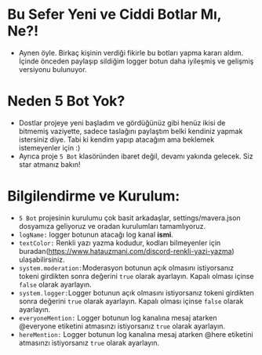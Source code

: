 # Bu Sefer Yeni ve Ciddi Botlar Mı, Ne?!
* Aynen öyle. Birkaç kişinin verdiği fikirle bu botları yapma kararı aldım. İçinde önceden paylaşıp sildiğim logger botun daha iyileşmiş ve gelişmiş versiyonu bulunuyor.
# Neden 5 Bot Yok?
* Dostlar projeye yeni başladım ve gördüğünüz gibi henüz ikisi de bitmemiş vaziyette, sadece taslağını paylaştım belki kendiniz yapmak istersiniz diye. Tabi ki kendim yapıp atacağım ama beklemek istemeyenler için :)
* Ayrıca proje `5 Bot` klasöründen ibaret değil, devamı yakında gelecek. Siz star atmanız bakın!
# Bilgilendirme ve Kurulum:
* `5 Bot` projesinin kurulumu çok basit arkadaşlar, settings/mavera.json dosyamıza geliyoruz ve oradan kurulumları tamamlıyoruz.
* `logName:` logger botunun atacağı log kanal __ismi__.
* `textColor:` Renkli yazı yazma kodudur, kodları bilmeyenler için buradan(https://www.hatauzmani.com/discord-renkli-yazi-yazma) ulaşabilirsiniz.
* `system.moderation:`Moderasyon botunun açık olmasını istiyorsanız tokeni girdikten sonra değerini `true` olarak ayarlayın. Kapalı olması içinse `false` olarak ayarlayın.
* `system.logger:`Logger botunun açık olmasını istiyorsanız tokeni girdikten sonra değerini `true` olarak ayarlayın. Kapalı olması içinse `false` olarak ayarlayın.
* `everyoneMention:` Logger botunun log kanalına mesaj atarken @everyone etiketini atmasınzı istiyorsanız `true` olarak ayarlayın.
* `hereMention:` Logger botunun log kanalına mesaj atarken @here etiketini atmasınzı istiyorsanız `true` olarak ayarlayın.
